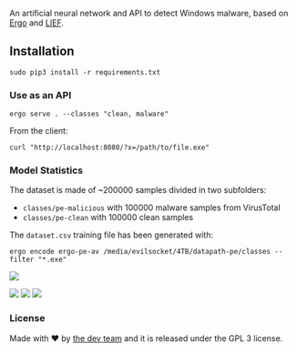 An artificial neural network and API to detect Windows malware, based on [Ergo](https://github.com/evilsocket/ergo) and [LIEF](https://lief.quarkslab.com/).

## Installation

    sudo pip3 install -r requirements.txt

### Use as an API

    ergo serve . --classes "clean, malware"

From the client:

    curl "http://localhost:8080/?x=/path/to/file.exe"

### Model Statistics

The dataset is made of ~200000 samples divided in two subfolders:

- `classes/pe-malicious` with 100000 malware samples from VirusTotal
- `classes/pe-clean` with 100000 clean samples

The `dataset.csv` training file has been generated with:

    ergo encode ergo-pe-av /media/evilsocket/4TB/datapath-pe/classes --filter "*.exe"

<img src="https://raw.githubusercontent.com/evilsocket/ergo-pe-av/master/history.png"/>

<img src="https://raw.githubusercontent.com/evilsocket/ergo-pe-av/master/training_cm.png"/> <img src="https://raw.githubusercontent.com/evilsocket/ergo-pe-av/master/test_cm.png"/> <img src="https://raw.githubusercontent.com/evilsocket/ergo-pe-av/master/validation_cm.png"/>

### License

Made with ♥  by [the dev team](https://github.com/evilsocket/ergo-pe-av/graphs/contributors) and it is released under the GPL 3 license.

